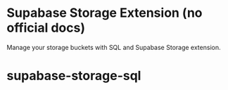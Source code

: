 
# Supabase Storage Extension (no official docs)

Manage your storage buckets with SQL and Supabase Storage extension.
# supabase-storage-sql
